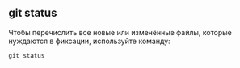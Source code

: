 ## **git status**

Чтобы перечислить все новые или изменённые файлы, которые нуждаются в фиксации, используйте команду:

```
git status
```